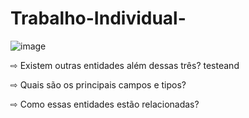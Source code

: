 # Trabalho-Individual-

![image](https://user-images.githubusercontent.com/109689914/212424282-391c9288-00e5-4897-8a02-2769964aa760.png)

⇨ Existem outras entidades além dessas três?
testeand

⇨ Quais são os principais campos e tipos?<br>

⇨ Como essas entidades estão relacionadas?<br>

